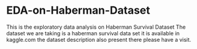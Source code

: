 # EDA-on-Haberman-Dataset
This is the exploratory data analysis on Haberman Survival Dataset
The dataset we are taking is a haberman survival data set it is available in kaggle.com
the dataset description also present there please have a visit.
